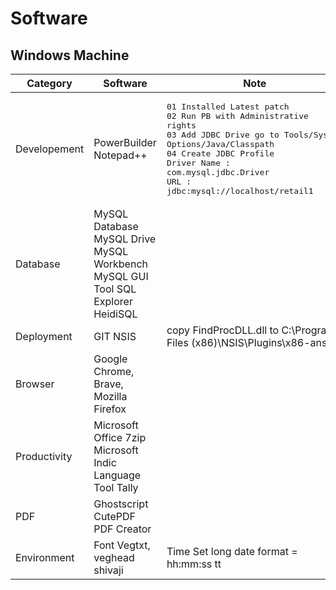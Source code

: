 # Software

## Windows Machine

| Category     | Software                                                                        | Note                                                                                                                                                                                                                                                     |
| ------------ | ------------------------------------------------------------------------------- | -------------------------------------------------------------------------------------------------------------------------------------------------------------------------------------------------------------------------------------------------------- |
| Developement | PowerBuilder</br>Notepad++                                                      | <pre>01 Installed Latest patch</br>02 Run PB with Administrative rights</br>03 Add JDBC Drive go to Tools/System Options/Java/Classpath</br>04 Create JDBC Profile<br>Driver Name : com.mysql.jdbc.Driver</br>URL : jdbc:mysql://localhost/retail1</pre> |
| Database     | MySQL Database MySQL Drive MySQL Workbench MySQL GUI Tool SQL Explorer HeidiSQL |                                                                                                                                                                                                                                                          |
| Deployment   | GIT NSIS                                                                        | copy FindProcDLL.dll to C:\Program Files (x86)\NSIS\Plugins\x86-ansi                                                                                                                                                                                     |
| Browser      | Google Chrome, Brave, Mozilla Firefox                                           |                                                                                                                                                                                                                                                          |
| Productivity | Microsoft Office 7zip Microsoft Indic Language Tool Tally                       |                                                                                                                                                                                                                                                          |
| PDF          | Ghostscript CutePDF PDF Creator                                                 |                                                                                                                                                                                                                                                          |
| Environment  | Font Vegtxt, veghead shivaji                                                    | Time Set long date format = hh:mm:ss tt                                                                                                                                                                                             